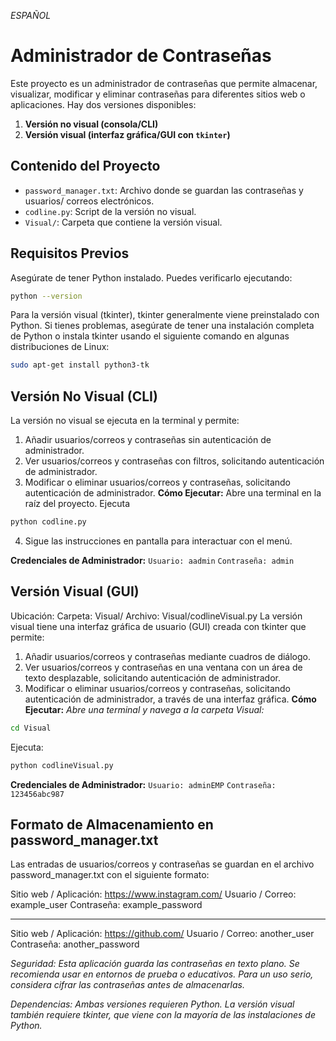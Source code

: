 *ESPAÑOL*


# Administrador de Contraseñas

Este proyecto es un administrador de contraseñas que permite almacenar, visualizar, modificar y eliminar contraseñas para diferentes sitios web o aplicaciones. Hay dos versiones disponibles:

1. **Versión no visual (consola/CLI)**
2. **Versión visual (interfaz gráfica/GUI con `tkinter`)**

## Contenido del Proyecto

- `password_manager.txt`: Archivo donde se guardan las contraseñas y usuarios/ correos electrónicos.
- `codline.py`: Script de la versión no visual.
- `Visual/`: Carpeta que contiene la versión visual.

## Requisitos Previos

Asegúrate de tener Python instalado. Puedes verificarlo ejecutando:
```bash
python --version
````

Para la versión visual (tkinter), tkinter generalmente viene preinstalado con Python. Si tienes problemas, asegúrate de tener una instalación completa de Python o instala tkinter usando el siguiente comando en algunas distribuciones de Linux:
```bash
sudo apt-get install python3-tk
````

## Versión No Visual (CLI)
La versión no visual se ejecuta en la terminal y permite:

1. Añadir usuarios/correos y contraseñas sin autenticación de administrador.
2. Ver usuarios/correos y contraseñas con filtros, solicitando autenticación de administrador.
3. Modificar o eliminar usuarios/correos y contraseñas, solicitando autenticación de administrador.
**Cómo Ejecutar:**
Abre una terminal en la raíz del proyecto.
Ejecuta
```bash
python codline.py
````
4. Sigue las instrucciones en pantalla para interactuar con el menú.

**Credenciales de Administrador:**
`Usuario: aadmin`
`Contraseña: admin`

## Versión Visual (GUI)
Ubicación:
Carpeta: Visual/ Archivo: Visual/codlineVisual.py
La versión visual tiene una interfaz gráfica de usuario (GUI) creada con tkinter que permite:

1. Añadir usuarios/correos y contraseñas mediante cuadros de diálogo.
2. Ver usuarios/correos y contraseñas en una ventana con un área de texto desplazable, solicitando autenticación de administrador.
3. Modificar o eliminar usuarios/correos y contraseñas, solicitando autenticación de administrador, a través de una interfaz gráfica.
**Cómo Ejecutar:**
*Abre una terminal y navega a la carpeta Visual:*
````bash
cd Visual
````
Ejecuta:
````bash
python codlineVisual.py
````
**Credenciales de Administrador:**
`Usuario: adminEMP`
`Contraseña: 123456abc987`

## Formato de Almacenamiento en password_manager.txt
Las entradas de usuarios/correos y contraseñas se guardan en el archivo password_manager.txt con el siguiente formato:

Sitio web / Aplicación: https://www.instagram.com/
Usuario / Correo: example_user
Contraseña: example_password

----------------------------------------------------------------------
Sitio web / Aplicación: https://github.com/
Usuario / Correo: another_user
Contraseña: another_password



*Seguridad: Esta aplicación guarda las contraseñas en texto plano. Se recomienda usar en entornos de prueba o educativos. Para un uso serio, considera cifrar las contraseñas antes de almacenarlas.*

*Dependencias: Ambas versiones requieren Python. La versión visual también requiere tkinter, que viene con la mayoría de las instalaciones de Python.*
